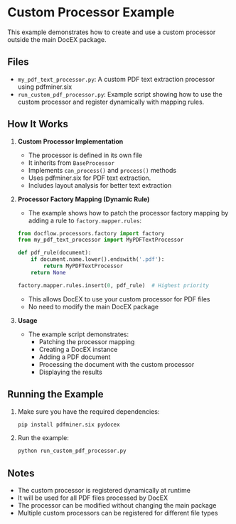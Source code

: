 # Custom Processor Example

This example demonstrates how to create and use a custom processor outside the main DocEX package.

## Files

- `my_pdf_text_processor.py`: A custom PDF text extraction processor using pdfminer.six
- `run_custom_pdf_processor.py`: Example script showing how to use the custom processor and register dynamically with mapping rules.

## How It Works

1. **Custom Processor Implementation**
   - The processor is defined in its own file
   - It inherits from `BaseProcessor`
   - Implements `can_process()` and `process()` methods
   - Uses pdfminer.six for PDF text extraction.
   - Includes layout analysis for better text extraction

2. **Processor Factory Mapping (Dynamic Rule)**
   - The example shows how to patch the processor factory mapping by adding a rule to `factory.mapper.rules`:
   
   ```python
   from docflow.processors.factory import factory
   from my_pdf_text_processor import MyPDFTextProcessor
   
   def pdf_rule(document):
       if document.name.lower().endswith('.pdf'):
           return MyPDFTextProcessor
       return None
   
   factory.mapper.rules.insert(0, pdf_rule)  # Highest priority
   ```
   - This allows DocEX to use your custom processor for PDF files
   - No need to modify the main DocEX package

3. **Usage**
   - The example script demonstrates:
     - Patching the processor mapping
     - Creating a DocEX instance
     - Adding a PDF document
     - Processing the document with the custom processor
     - Displaying the results

## Running the Example

1. Make sure you have the required dependencies:
   ```sh
   pip install pdfminer.six pydocex
   ```

2. Run the example:
   ```sh
   python run_custom_pdf_processor.py
   ```

## Notes

- The custom processor is registered dynamically at runtime
- It will be used for all PDF files processed by DocEX
- The processor can be modified without changing the main package
- Multiple custom processors can be registered for different file types
